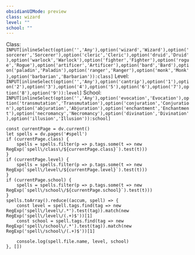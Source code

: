 ```yaml
---
obsidianUIMode: preview
class: wizard
level: ""
school: ""
---
```

Class: `INPUT[inlineSelect(option('','Any'),option('wizard','Wizard'),option('sorcerer','Sorcerer'),option('cleric','Cleric'),option('druid','Druid'),option('warlock','Warlock'),option('fighter','Fighter'),option('rogue','Rogue'),option('artificer','Artificer'),option('bard','Bard'),option('paladin','Paladin'),option('ranger','Ranger'),option('monk','Monk'),option('barbarian','Barbarian')):class]`
Level: `INPUT[inlineSelect(option('','Any'),option('cantrip'),option('1'),option('2'),option('3'),option('4'),option('5'),option('6'),option('7'),option('8'),option('9')):level]`
School: `INPUT[inlineSelect(option('','Any'),option('evocation','Evocation'),option('transmutation','Transmutation'),option('conjuration','Conjuration'),option('abjuration','Abjuration'),option('enchantment','Enchantment'),option('necromancy','Necromancy'),option('divination','Divination'),option('illusion','Illusion')):school]`

```dataviewjs
const currentPage = dv.current()
let spells = dv.pages('#spell')
if (currentPage.class) {
	spells = spells.filter(p => p.tags.some(t => new RegExp(`spell\/class\/${currentPage.class}`).test(t)))
}
if (currentPage.level) {
    spells = spells.filter(p => p.tags.some(t => new RegExp(`spell\/level\/${currentPage.level}`).test(t)))
}
if (currentPage.school) {
    spells = spells.filter(p => p.tags.some(t => new RegExp(`spell\/school\/${currentPage.school}`).test(t)))
}
spells.toArray().reduce((accum, spell) => {
    const level = spell.tags.find(tag => new RegExp('spell\/level\/.*').test(tag)).match(new RegExp('spell\/level\/(.+)$'))[1]
    const school = spell.tags.find(tag => new RegExp('spell\/school\/.*').test(tag)).match(new RegExp('spell\/school\/(.+)$'))[1]

    console.log(spell.file.name, level, school)
}, [])
```
